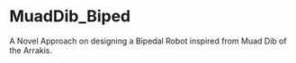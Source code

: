 # MuadDib_Biped
A Novel Approach on designing a Bipedal Robot inspired from Muad Dib of the Arrakis.
